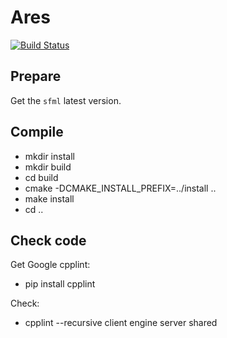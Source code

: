 # Ares

[![Build Status](https://travis-ci.org/Shiroy/Ares.svg?branch=master)](https://travis-ci.org/Shiroy/Ares)

## Prepare

Get the `sfml` latest version.

## Compile
- mkdir install
- mkdir build
- cd build
- cmake -DCMAKE_INSTALL_PREFIX=../install ..
- make install
- cd ..

## Check code
Get Google cpplint:
- pip install cpplint

Check:
- cpplint --recursive client engine server shared

